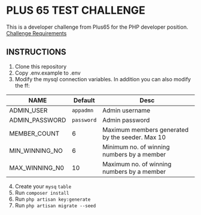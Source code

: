 # PLUS 65 TEST CHALLENGE

This is a developer challenge from Plus65 for the PHP developer position.  
[Challenge Requirements](https://drive.google.com/open?id=0ByoKs7KHMtLyeEdrcG5yMnRjUWg5eTlLMUdPbWl0SWxUMVFZ)

## INSTRUCTIONS

1. Clone this repository
2. Copy .env.example to .env
3. Modify the mysql connection variables. In addition you can also modify the ff:

| NAME | Default | Desc |
| ---- | ---- | --- |
| ADMIN_USER | `appadmn` | Admin username
| ADMIN_PASSWORD | `password` | Admin password
| MEMBER_COUNT | 6 | Maximum members generated by the seeder. Max 10
| MIN_WINNING_NO | 6 | Minimum no. of winning numbers by a member
| MAX_WINNING_N0 | 10 | Maximum no. of winning numbers by a member

4. Create your `mysq` `table`
5. Run `composer install`
6. Run `php artisan key:generate`
5. Run `php artisan migrate --seed`
